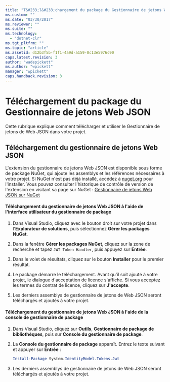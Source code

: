 ```yaml
---
title: "T&#233;l&#233;chargement du package du Gestionnaire de jetons Web JSON | Microsoft Docs"
ms.custom: ""
ms.date: "03/30/2017"
ms.reviewer: ""
ms.suite: ""
ms.technology: 
  - "dotnet-clr"
ms.tgt_pltfrm: ""
ms.topic: "article"
ms.assetid: d12b3f5b-f1f1-4a9d-a159-0c13e5976c90
caps.latest.revision: 3
author: "wadepickett"
ms.author: "wpickett"
manager: "wpickett"
caps.handback.revision: 3
---
```

# T&#233;l&#233;chargement du package du Gestionnaire de jetons Web JSON
Cette rubrique explique comment télécharger et utiliser le Gestionnaire de jetons de Web JSON dans votre projet.  
  
## Téléchargement du gestionnaire de jetons Web JSON  
 L'extension du gestionnaire de jetons Web JSON est disponible sous forme de package NuGet, qui ajoute les assemblys et les références nécessaires à votre projet.  Si NuGet n'est pas déjà installé, accédez à [nuget.org](http://nuget.org) pour l'installer.  Vous pouvez consulter l'historique de contrôle de version de l'extension en visitant sa page sur NuGet : [Gestionnaire de jetons Web JSON sur NuGet](http://www.nuget.org/packages/System.IdentityModel.Tokens.Jwt/)  
  
#### Téléchargement du gestionnaire de jetons Web JSON à l'aide de l'interface utilisateur du gestionnaire de package  
  
1.  Dans Visual Studio, cliquez avec le bouton droit sur votre projet dans l'**Explorateur de solutions**, puis sélectionnez **Gérer les packages NuGet**.  
  
2.  Dans la fenêtre **Gérer les packages NuGet**, cliquez sur la zone de recherche et tapez `JWT Token Handler`, puis appuyez sur **Entrée**.  
  
3.  Dans le volet de résultats, cliquez sur le bouton **Installer** pour le premier résultat.  
  
4.  Le package démarre le téléchargement.  Avant qu'il soit ajouté à votre projet, le dialogue d'acceptation de licence s'affiche.  Si vous acceptez les termes du contrat de licence, cliquez sur **J'accepte**.  
  
5.  Les derniers assemblys de gestionnaire de jetons de Web JSON seront téléchargés et ajoutés à votre projet.  
  
#### Téléchargement du gestionnaire de jetons Web JSON à l'aide de la console de gestionnaire de package  
  
1.  Dans Visual Studio, cliquez sur **Outils**, **Gestionnaire de package de bibliothèques**, puis sur **Console du gestionnaire de package**.  
  
2.  La **Console du gestionnaire de package** apparaît.  Entrez le texte suivant et appuyer sur **Entrée** :  
  
    ```powershell  
    Install-Package System.IdentityModel.Tokens.Jwt  
    ```  
  
3.  Les derniers assemblys de gestionnaire de jetons de Web JSON seront téléchargés et ajoutés à votre projet.